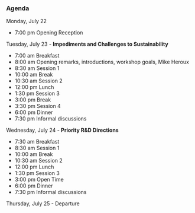 
### Agenda

Monday, July 22
-  7:00 pm Opening Reception

Tuesday, July 23 - **Impediments and Challenges to Sustainability**
-  7:00 am Breakfast
-  8:00 am Opening remarks, introductions, workshop goals, Mike Heroux
-  8:30 am Session 1
- 10:00 am Break
- 10:30 am Session 2
- 12:00 pm Lunch
-  1:30 pm Session 3
-  3:00 pm Break
-  3:30 pm Session 4
-  6:00 pm Dinner
-  7:30 pm Informal discussions

Wednesday, July 24 - **Priority R&D Directions**
-  7:30 am Breakfast
-  8:30 am Session 1
- 10:00 am Break
- 10:30 am Session 2
- 12:00 pm Lunch
-  1:30 pm Session 3
-  3:00 pm Open Time
-  6:00 pm Dinner
-  7:30 pm Informal discussions

Thursday, July 25 - Departure
